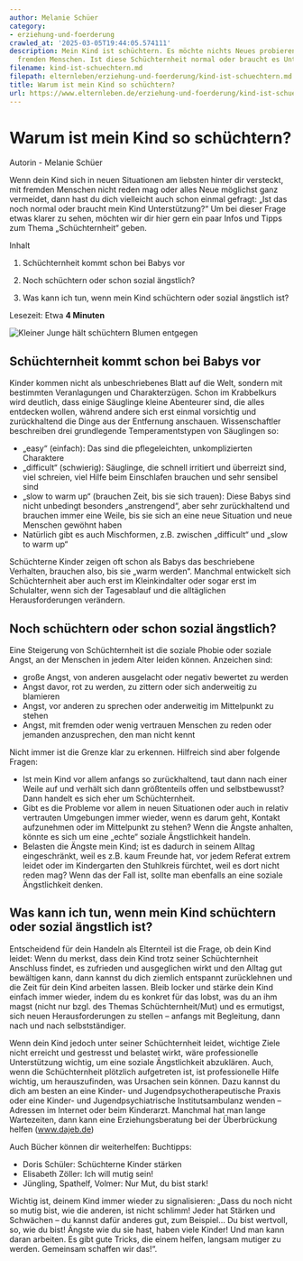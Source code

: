 ```yaml
---
author: Melanie Schüer
category:
- erziehung-und-foerderung
crawled_at: '2025-03-05T19:44:05.574111'
description: Mein Kind ist schüchtern. Es möchte nichts Neues probieren. Es mag keine
  fremden Menschen. Ist diese Schüchternheit normal oder braucht es Unterstützung.
filename: kind-ist-schuechtern.md
filepath: elternleben/erziehung-und-foerderung/kind-ist-schuechtern.md
title: Warum ist mein Kind so schüchtern?
url: https://www.elternleben.de/erziehung-und-foerderung/kind-ist-schuechtern/
---
```


#  Warum ist mein Kind so schüchtern?

Autorin - Melanie Schüer

Wenn dein Kind sich in neuen Situationen am liebsten hinter dir versteckt, mit
fremden Menschen nicht reden mag oder alles Neue möglichst ganz vermeidet,
dann hast du dich vielleicht auch schon einmal gefragt: „Ist das noch normal
oder braucht mein Kind Unterstützung?“ Um bei dieser Frage etwas klarer zu
sehen, möchten wir dir hier gern ein paar Infos und Tipps zum Thema
„Schüchternheit“ geben.  
  

Inhalt

1. Schüchternheit kommt schon bei Babys vor

2. Noch schüchtern oder schon sozial ängstlich?

3. Was kann ich tun, wenn mein Kind schüchtern oder sozial ängstlich ist?

Lesezeit: Etwa **4 Minuten**

![Kleiner Junge hält schüchtern Blumen
entgegen](/fileadmin/_processed_/e/6/csm_Artikel_Warum_ist_mein_Kind_so_schuechtern_0a30f9d0a8.jpg)

##  Schüchternheit kommt schon bei Babys vor

Kinder kommen nicht als unbeschriebenes Blatt auf die Welt, sondern mit
bestimmten Veranlagungen und Charakterzügen. Schon im Krabbelkurs wird
deutlich, dass einige Säuglinge kleine Abenteurer sind, die alles entdecken
wollen, während andere sich erst einmal vorsichtig und zurückhaltend die Dinge
aus der Entfernung anschauen. Wissenschaftler beschreiben drei grundlegende
Temperamentstypen von Säuglingen so:  

  * „easy“ (einfach): Das sind die pflegeleichten, unkomplizierten Charaktere
  * „difficult“ (schwierig): Säuglinge, die schnell irritiert und überreizt sind, viel schreien, viel Hilfe beim Einschlafen brauchen und sehr sensibel sind
  * „slow to warm up“ (brauchen Zeit, bis sie sich trauen): Diese Babys sind nicht unbedingt besonders „anstrengend“, aber sehr zurückhaltend und brauchen immer eine Weile, bis sie sich an eine neue Situation und neue Menschen gewöhnt haben
  * Natürlich gibt es auch Mischformen, z.B. zwischen „difficult“ und „slow to warm up“

Schüchterne Kinder zeigen oft schon als Babys das beschriebene Verhalten,
brauchen also, bis sie „warm werden“. Manchmal entwickelt sich Schüchternheit
aber auch erst im Kleinkindalter oder sogar erst im Schulalter, wenn sich der
Tagesablauf und die alltäglichen Herausforderungen verändern.

##  Noch schüchtern oder schon sozial ängstlich?

Eine Steigerung von Schüchternheit ist die soziale Phobie oder soziale Angst,
an der Menschen in jedem Alter leiden können. Anzeichen sind:  

  * große Angst, von anderen ausgelacht oder negativ bewertet zu werden
  * Angst davor, rot zu werden, zu zittern oder sich anderweitig zu blamieren
  * Angst, vor anderen zu sprechen oder anderweitig im Mittelpunkt zu stehen
  * Angst, mit fremden oder wenig vertrauen Menschen zu reden oder jemanden anzusprechen, den man nicht kennt

Nicht immer ist die Grenze klar zu erkennen. Hilfreich sind aber folgende
Fragen:  

  * Ist mein Kind vor allem anfangs so zurückhaltend, taut dann nach einer Weile auf und verhält sich dann größtenteils offen und selbstbewusst? Dann handelt es sich eher um Schüchternheit.
  * Gibt es die Probleme vor allem in neuen Situationen oder auch in relativ vertrauten Umgebungen immer wieder, wenn es darum geht, Kontakt aufzunehmen oder im Mittelpunkt zu stehen? Wenn die Ängste anhalten, könnte es sich um eine „echte“ soziale Ängstlichkeit handeln.
  * Belasten die Ängste mein Kind; ist es dadurch in seinem Alltag eingeschränkt, weil es z.B. kaum Freunde hat, vor jedem Referat extrem leidet oder im Kindergarten den Stuhlkreis fürchtet, weil es dort nicht reden mag? Wenn das der Fall ist, sollte man ebenfalls an eine soziale Ängstlichkeit denken.

##  Was kann ich tun, wenn mein Kind schüchtern oder sozial ängstlich ist?

Entscheidend für dein Handeln als Elternteil ist die Frage, ob dein Kind
leidet: Wenn du merkst, dass dein Kind trotz seiner Schüchternheit Anschluss
findet, es zufrieden und ausgeglichen wirkt und den Alltag gut bewältigen
kann, dann kannst du dich ziemlich entspannt zurücklehnen und die Zeit für
dein Kind arbeiten lassen. Bleib locker und stärke dein Kind einfach immer
wieder, indem du es konkret für das lobst, was du an ihm magst (nicht nur
bzgl. des Themas Schüchternheit/Mut) und es ermutigst, sich neuen
Herausforderungen zu stellen – anfangs mit Begleitung, dann nach und nach
selbstständiger.  
  
Wenn dein Kind jedoch unter seiner Schüchternheit leidet, wichtige Ziele nicht
erreicht und gestresst und belastet wirkt, wäre professionelle Unterstützung
wichtig, um eine soziale Ängstlichkeit abzuklären. Auch, wenn die
Schüchternheit plötzlich aufgetreten ist, ist professionelle Hilfe wichtig, um
herauszufinden, was Ursachen sein können. Dazu kannst du dich am besten an
eine Kinder- und Jugendpsychotherapeutische Praxis oder eine Kinder- und
Jugendpsychiatrische Institutsambulanz wenden – Adressen im Internet oder beim
Kinderarzt. Manchmal hat man lange Wartezeiten, dann kann eine
Erziehungsberatung bei der Überbrückung helfen (www.dajeb.de)  
  
Auch Bücher können dir weiterhelfen: Buchtipps:  

  * Doris Schüler: Schüchterne Kinder stärken
  * Elisabeth Zöller: Ich will mutig sein!
  * Jüngling, Spathelf, Volmer: Nur Mut, du bist stark!

  
Wichtig ist, deinem Kind immer wieder zu signalisieren: „Dass du noch nicht so
mutig bist, wie die anderen, ist nicht schlimm! Jeder hat Stärken und
Schwächen – du kannst dafür anderes gut, zum Beispiel… Du bist wertvoll, so,
wie du bist! Ängste wie du sie hast, haben viele Kinder! Und man kann daran
arbeiten. Es gibt gute Tricks, die einem helfen, langsam mutiger zu werden.
Gemeinsam schaffen wir das!“.  
  

